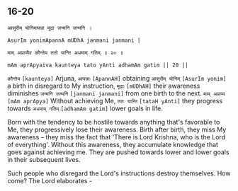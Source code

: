 ## 16-20


```shloka-sa
आसुरीम् योनिमापन्ना मूढा जन्मनि जन्मनि ।
```
```shloka-sa-hk
AsurIm yonimApannA mUDhA janmani janmani |
```
```shloka-sa
माम् अप्राप्यैव कौन्तेय ततो यान्ति अधमाम् गतिम् ॥ २० ॥
```
```shloka-sa-hk
mAm aprApyaiva kaunteya tato yAnti adhamAm gatim || 20 ||
```

`कौन्तेय` `[kaunteya]` Arjuna, `आपन्नाः` `[ApannAH]` obtaining `आसुरीम् योनिम्` `[AsurIm yonim]` a birth in disregard to My instruction, `मूढाः` `[mUDhAH]` their awareness diminishes `जन्मनि जन्मनि` `[janmani janmani]` from one birth to the next. `माम् अप्राप्य` `[mAm aprApya]` Without achieving Me, `ततः यान्ति` `[tataH yAnti]` they progress towards `अधमाम् गतिम्` `[adhamAm gatim]` lower goals in life.

Born with the tendency to be hostile towards anything that's favorable to Me, they progressively lose their awareness. Birth after birth, they miss My awareness – they miss the fact that 'There is Lord Krishna, who is the Lord of everything'. 
Without this awareness, they accumulate knowledge that goes against achieving me. They are pushed towards lower and lower goals in their subsequent lives.



Such people who disregard the Lord's instructions destroy themselves. How come? The Lord elaborates -


